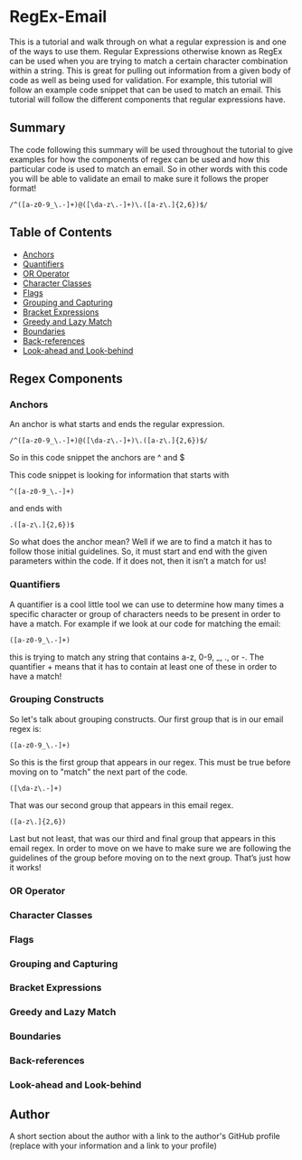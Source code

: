 # RegEx-Email

This is a tutorial and walk through on what a regular expression is and one of the ways to use them. Regular Expressions otherwise known as RegEx can be used when you are trying to match a certain character combination within a string. This is great for pulling out information from a given body of code as well as being used for validation. For example, this tutorial will follow an example code snippet that can be used to match an email. This tutorial will follow the different components that regular expressions have.


## Summary

The code following this summary will be used throughout the tutorial to give examples for how the components of regex can be used and how this particular code is used to match an email. So in other words with this code you will be able to validate an email to make sure it follows the proper format!

```
/^([a-z0-9_\.-]+)@([\da-z\.-]+)\.([a-z\.]{2,6})$/
```


## Table of Contents

- [Anchors](#anchors)
- [Quantifiers](#quantifiers)
- [OR Operator](#or-operator)
- [Character Classes](#character-classes)
- [Flags](#flags)
- [Grouping and Capturing](#grouping-and-capturing)
- [Bracket Expressions](#bracket-expressions)
- [Greedy and Lazy Match](#greedy-and-lazy-match)
- [Boundaries](#boundaries)
- [Back-references](#back-references)
- [Look-ahead and Look-behind](#look-ahead-and-look-behind)

## Regex Components

### Anchors

An anchor is what starts and ends the regular expression.
```
/^([a-z0-9_\.-]+)@([\da-z\.-]+)\.([a-z\.]{2,6})$/
```
So in this code snippet the anchors are ^ and $

This code snippet is looking for information that starts with
```
^([a-z0-9_\.-]+)
```
and ends with
```
.([a-z\.]{2,6})$
```
So what does the anchor mean? Well if we are to find a match it has to follow those initial guidelines. So, it must start and end with the given parameters within the code. If it does not, then it isn’t a match for us!

### Quantifiers

A quantifier is a cool little tool we can use to determine how many times a specific character or group of characters needs to be present in order to have a match. For example if we look at our code for matching the email:
```
([a-z0-9_\.-]+)
```
this is trying to match any string that contains a-z, 0-9, _, ., or -. The quantifier + means that it has to contain at least one of these in order to have a match!

### Grouping Constructs

So let's talk about grouping constructs. Our first group that is in our email regex is:
```
([a-z0-9_\.-]+)
```
So this is the first group that appears in our regex. This must be true before moving on to "match" the next part of the code.
```
([\da-z\.-]+)
```
That was our second group that appears in this email regex.
```
([a-z\.]{2,6})
```
Last but not least, that was our third and final group that appears in this email regex.
In order to move on we have to make sure we are following the guidelines of the group before moving on to the next group. That’s just how it works!

### OR Operator

### Character Classes

### Flags

### Grouping and Capturing

### Bracket Expressions

### Greedy and Lazy Match

### Boundaries

### Back-references

### Look-ahead and Look-behind

## Author

A short section about the author with a link to the author's GitHub profile (replace with your information and a link to your profile)
